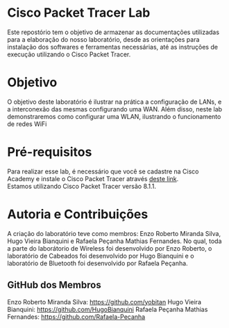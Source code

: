 # Cisco Packet Tracer Lab
Este repostório tem o objetivo de armazenar as documentações utilizadas para a elaboração do nosso laboratório, desde as orientações para instalação dos softwares e ferramentas necessárias, até as instruções de execução utilizando o Cisco Packet Tracer.

# Objetivo
O objetivo deste laboratório é ilustrar na prática a configuração de LANs, e a interconexão das mesmas configurando uma WAN.
Além disso, neste lab demonstraremos como configurar uma WLAN, ilustrando o funcionamento de redes WiFi

# Pré-requisitos
Para realizar esse lab, é necessário que você se cadastre na Cisco Academy e instale o Cisco Packet Tracer através [deste link](https://www.netacad.com/pt-br/courses/packet-tracer).<br />
Estamos utilizando Cisco Packet Tracer versão 8.1.1.

# Autoria e Contribuições

A criação do laboratório teve como membros: Enzo Roberto Miranda Silva, Hugo Vieira Bianquini e Rafaela Peçanha Mathias Fernandes. No qual, toda a parte do laborátorio de Wireless foi desenvolvido por Enzo Roberto, o laboratório de Cabeados foi desenvolvido por Hugo Bianquini e o laboratório de Bluetooth foi desenvolvido por Rafaela Peçanha.

## GitHub dos Membros

Enzo Roberto Miranda Silva: https://github.com/yobitan
Hugo Vieira Bianquini: https://github.com/HugoBianquini
Rafaela Peçanha Mathias Fernandes: https://github.com/Rafaela-Pecanha
